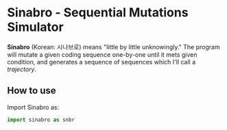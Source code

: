 # Sinabro - Sequential Mutations Simulator
**Sinabro** (Korean: 시나브로) means "little by little unknowingly." The program will mutate a given coding sequence one-by-one until it mets given condition, and generates a sequence of sequences which I'll call a *trajectory*.

## How to use
Import Sinabro as:
```python
import sinabro as snbr
```
